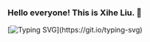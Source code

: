 ### Hello everyone! This is Xihe Liu. 👋

<!--
**foisliu/foisliu** is a ✨ _special_ ✨ repository because its `README.md` (this file) appears on your GitHub profile.

Here are some ideas to get you started:

- 🔭 I’m currently working on ...
- 🌱 I’m currently learning ...
- 👯 I’m looking to collaborate on ...
- 🤔 I’m looking for help with ...
- 💬 Ask me about ...
- 📫 How to reach me: ...
- 😄 Pronouns: ...
- ⚡ Fun fact: ...
-->
[![Typing SVG](https://readme-typing-svg.demolab.com?font=Ubuntu&size=25&duration=1000&pause=1500&color=6D34A4&center=true&vCenter=true&multiline=true&width=800&height=200&lines=Hello+everyone!+This+is+Xihe+Liu.;I+come+from+the+School+of+Physics+at+Shandong+University.;Unisciti+a+me+per+una+corsa+sotto+le+stelle!)](https://git.io/typing-svg)










